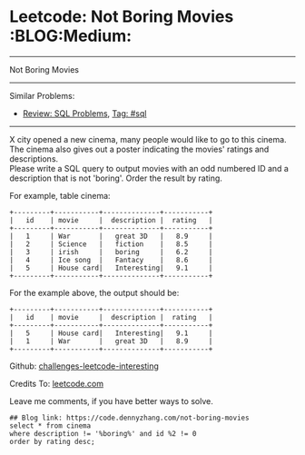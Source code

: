 # Leetcode: Not Boring Movies     :BLOG:Medium:


---

Not Boring Movies  

---

Similar Problems:  
-   [Review: SQL Problems](https://code.dennyzhang.com/review-sql), [Tag: #sql](https://code.dennyzhang.com/tag/sql)

---

X city opened a new cinema, many people would like to go to this cinema. The cinema also gives out a poster indicating the movies' ratings and descriptions.  
Please write a SQL query to output movies with an odd numbered ID and a description that is not 'boring'. Order the result by rating.  

For example, table cinema:  

    +---------+-----------+--------------+-----------+
    |   id    | movie     |  description |  rating   |
    +---------+-----------+--------------+-----------+
    |   1     | War       |   great 3D   |   8.9     |
    |   2     | Science   |   fiction    |   8.5     |
    |   3     | irish     |   boring     |   6.2     |
    |   4     | Ice song  |   Fantacy    |   8.6     |
    |   5     | House card|   Interesting|   9.1     |
    +---------+-----------+--------------+-----------+

For the example above, the output should be:  

    +---------+-----------+--------------+-----------+
    |   id    | movie     |  description |  rating   |
    +---------+-----------+--------------+-----------+
    |   5     | House card|   Interesting|   9.1     |
    |   1     | War       |   great 3D   |   8.9     |
    +---------+-----------+--------------+-----------+

Github: [challenges-leetcode-interesting](https://github.com/DennyZhang/challenges-leetcode-interesting/tree/master/not-boring-movies)  

Credits To: [leetcode.com](https://leetcode.com/problems/not-boring-movies/description/)  

Leave me comments, if you have better ways to solve.  

    ## Blog link: https://code.dennyzhang.com/not-boring-movies
    select * from cinema
    where description != '%boring%' and id %2 != 0
    order by rating desc;